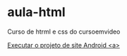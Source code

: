# aula-html
 Curso de htrml e css do cursoemvideo

<a href="https://vspessoa0.github.io/aula-html/projeto-android/index.html#">Executar o projeto de site Android <a\>